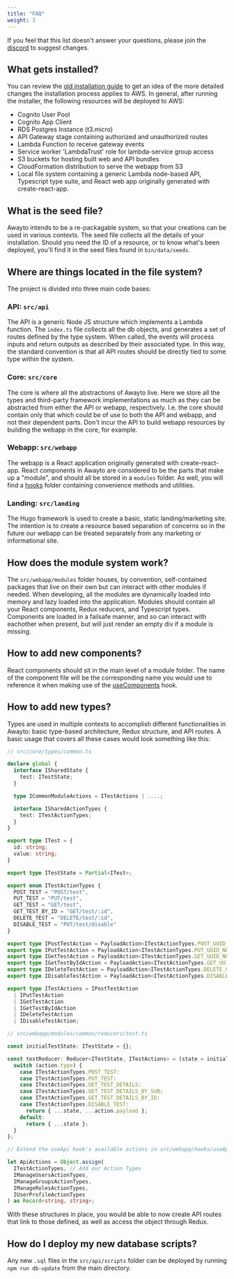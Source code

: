 ```yaml
---
title: "FAQ"
weight: 3
---
```


If you feel that this list doesn't answer your questions, please join the [discord](https://discord.gg/KzpcTrn5DQ) to suggest changes.

## What gets installed?
You can review the [old installation guide](https://github.com/keybittech/awayto/blob/main/INSTALL.md) to get an idea of the more detailed changes the installation process applies to AWS. In general, after running the installer, the following resources will be deployed to AWS:

- Cognito User Pool
- Cognito App Client
- RDS Postgres Instance (t3.micro)
- API Gateway stage containing authorized and unauthorized routes
- Lambda Function to receive gateway events
- Service worker 'LambdaTrust' role for lambda-service group access
- S3 buckets for hosting built web and API bundles
- CloudFormation distribution to serve the webapp from S3
- Local file system containing a generic Lambda node-based API, Typescript type suite, and React web app originally generated with create-react-app.

## What is the seed file?
Awayto intends to be a re-packagable system, so that your creations can be used in various contexts. The seed file collects all the details of your installation. Should you need the ID of a resource, or to know what's been deployed, you'll find it in the seed files found in `bin/data/seeds`.

## Where are things located in the file system?
The project is divided into three main code bases:

### API: `src/api`
The API is a generic Node JS structure which implements a Lambda function. The `index.ts` file collects all the db objects, and generates a set of routes defined by the type system. When called, the events will process inputs and return outputs as described by their associated type. In this way, the standard convention is that all API routes should be directly tied to some type within the system.

### Core: `src/core`
The core is where all the abstractions of Awayto live. Here we store all the types and third-party framework implementations as much as they can be abstracted from either the API or webapp, respectively. I.e. the core should contain only that which could be of use to both the API and webapp, and not their dependent parts. Don't incur the API to build webapp resources by building the webapp in the core, for example.

### Webapp: `src/webapp`
The webapp is a React application originally generated with create-react-app. React components in Awayto are considered to be the parts that make up a "module", and should all be stored in a `modules` folder. As well, you will find a [hooks](https://github.com/keybittech/awayto#hooks) folder containing convenience methods and utilities.

### Landing: `src/landing`
The Hugo framework is used to create a basic, static landing/marketing site. The intention is to create a resource based separation of concerns so in the future our webapp can be treated separately from any marketing or informational site.

## How does the module system work?
The `src/webapp/modules` folder houses, by convention, self-contained packages that live on their own but can interact with other modules if needed. When developing, all the modules are dynamically loaded into memory and lazy loaded into the application. Modules should contain all your React components, Redux reducers, and Typescript types. Components are loaded in a failsafe manner, and so can interact with eachother when present, but will just render an empty div if a module is missing.

## How to add new components?
React components should sit in the main level of a module folder. The name of the component file will be the corresponding name you would use to reference it when making use of the [useComponents](https://github.com/keybittech/awayto#usecomponents) hook.

## How to add new types?
Types are used in multiple contexts to accomplish different functionalities in Awayto: basic type-based architecture, Redux structure, and API routes. A basic usage that covers all these cases would look something like this:

```ts
// src/core/types/common.ts

declare global {
  interface ISharedState {
    test: ITestState;
  }

  type ICommonModuleActions = ITestActions | ....;

  interface ISharedActionTypes {
    test: ITestActionTypes;
  }
}

export type ITest = {
  id: string;
  value: string;
}

export type ITestState = Partial<ITest>;

export enum ITestActionTypes {
  POST_TEST = "POST/test",
  PUT_TEST = "PUT/test",
  GET_TEST = "GET/test",
  GET_TEST_BY_ID = "GET/test/:id",
  DELETE_TEST = "DELETE/test/:id",
  DISABLE_TEST = "PUT/test/disable"
}

export type IPostTestAction = PayloadAction<ITestActionTypes.POST_UUID_NOTES, ITestState>;
export type IPutTestAction = PayloadAction<ITestActionTypes.PUT_UUID_NOTES, ITestState>;
export type IGetTestAction = PayloadAction<ITestActionTypes.GET_UUID_NOTES, ITestState>;
export type IGetTestByIdAction = PayloadAction<ITestActionTypes.GET_UUID_NOTES_BY_ID, ITestState>;
export type IDeleteTestAction = PayloadAction<ITestActionTypes.DELETE_UUID_NOTES, ITestState>;
export type IDisableTestAction = PayloadAction<ITestActionTypes.DISABLE_UUID_NOTES, ITestState[]>;

export type ITestActions = IPostTestAction
  | IPutTestAction
  | IGetTestAction
  | IGetTestByIdAction
  | IDeleteTestAction
  | IDisableTestAction;

// src/webapp/modules/common/reducers/test.ts

const initialTestState: ITestState = {};

const testReducer: Reducer<ITestState, ITestActions> = (state = initialTestState, action) => {
  switch (action.type) {
    case ITestActionTypes.POST_TEST:
    case ITestActionTypes.PUT_TEST:
    case ITestActionTypes.GET_TEST_DETAILS:
    case ITestActionTypes.GET_TEST_DETAILS_BY_SUB:
    case ITestActionTypes.GET_TEST_DETAILS_BY_ID:
    case ITestActionTypes.DISABLE_TEST:
      return { ...state, ...action.payload };
    default:
      return { ...state };
  }
};

// Extend the useApi hook's available actions in src/webapp/hooks/useApi.ts

let ApiActions = Object.assign(
  ITestActionTypes, // Add our Action Types
  IManageUsersActionTypes,
  IManageGroupsActionTypes,
  IManageRolesActionTypes,
  IUserProfileActionTypes
) as Record<string, string>;
```

With these structures in place, you would be able to now create API routes that link to those defined, as well as access the object through Redux.

## How do I deploy my new database scripts?
Any new `.sql` files in the `src/api/scripts` folder can be deployed by running `npm run db-update` from the main directory.

